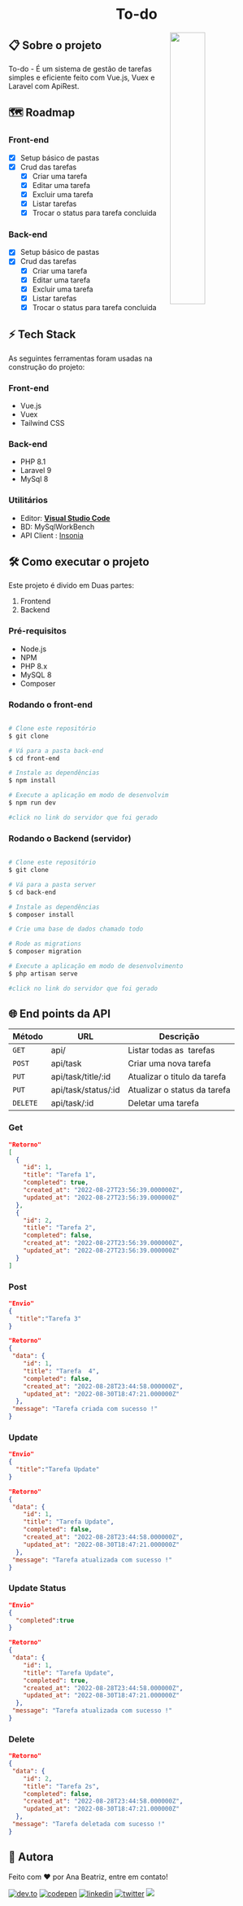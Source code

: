 <h1 align="center">
  <span>To-do</span>
</h1>

<img align="right" src="https://raw.githubusercontent.com/BiahDev/todo-laravue/main/demo.gif" width="37%"/>

## 📋 Sobre o projeto

To-do - É um sistema de gestão de tarefas simples e eficiente feito com Vue.js, Vuex e Laravel com ApiRest.

## 🗺 Roadmap

### Front-end

- [X] Setup básico de pastas
- [X] Crud das tarefas
  - [X] Criar uma tarefa
  - [X] Editar uma tarefa
  - [X] Excluir uma tarefa
  - [X] Listar tarefas
  - [X] Trocar o status para tarefa concluida

### Back-end

- [X] Setup básico de pastas
- [X] Crud das tarefas
  - [X] Criar uma tarefa
  - [X] Editar uma tarefa
  - [X] Excluir uma tarefa
  - [X] Listar tarefas
  - [X] Trocar o status para tarefa concluida

## ⚡ Tech Stack

As seguintes ferramentas foram usadas na construção do projeto:

### Front-end

- Vue.js
- Vuex
- Tailwind CSS

### Back-end

- PHP 8.1
- Laravel 9
- MySql 8

### Utilitários

- Editor:  **[Visual Studio Code](https://code.visualstudio.com/)**
- BD: MySqlWorkBench
- API Client : [Insonia](https://insomnia.rest/)

## 🛠 Como executar o projeto

Este projeto é divido em Duas partes:

1. Frontend
2. Backend

### Pré-requisitos

- Node.js
- NPM
- PHP 8.x
- MySQL 8
- Composer

### Rodando o front-end

```bash

# Clone este repositório
$ git clone 

# Vá para a pasta back-end
$ cd front-end

# Instale as dependências
$ npm install

# Execute a aplicação em modo de desenvolvimento
$ npm run dev

#click no link do servidor que foi gerado

```

### Rodando o Backend (servidor)

```bash

# Clone este repositório
$ git clone 

# Vá para a pasta server
$ cd back-end

# Instale as dependências
$ composer install

# Crie uma base de dados chamado todo

# Rode as migrations
$ composer migration

# Execute a aplicação em modo de desenvolvimento
$ php artisan serve

#click no link do servidor que foi gerado
```

## 🌐 End points da API

| Método    | URL                 | Descrição                  |
| ---------- | ------------------- | ---------------------------- |
| `GET`    | api/                | Listar todas as  tarefas   |
| `POST`   | api/task            | Criar uma nova tarefa        |
| `PUT`    | api/task/title/:id  | Atualizar o titulo da tarefa |
| `PUT`    | api/task/status/:id | Atualizar o status da tarefa |
| `DELETE` | api/task/:id        | Deletar uma tarefa           |

### Get

```json
"Retorno"
[
  {
    "id": 1,
    "title": "Tarefa 1",
    "completed": true,
    "created_at": "2022-08-27T23:56:39.000000Z",
    "updated_at": "2022-08-27T23:56:39.000000Z"
  },
  {
    "id": 2,
    "title": "Tarefa 2",
    "completed": false,
    "created_at": "2022-08-27T23:56:39.000000Z",
    "updated_at": "2022-08-27T23:56:39.000000Z"
  }
]
```

### Post

```json
"Envio" 
{
  "title":"Tarefa 3"
}

"Retorno"
{
 "data": {
    "id": 1,
    "title": "Tarefa  4",
    "completed": false,
    "created_at": "2022-08-28T23:44:58.000000Z",
    "updated_at": "2022-08-30T18:47:21.000000Z"
  },
 "message": "Tarefa criada com sucesso !"
}
```

### Update

```json
"Envio"
{
  "title":"Tarefa Update"
}

"Retorno"
{
 "data": {
    "id": 1,
    "title": "Tarefa Update",
    "completed": false,
    "created_at": "2022-08-28T23:44:58.000000Z",
    "updated_at": "2022-08-30T18:47:21.000000Z"
  },
 "message": "Tarefa atualizada com sucesso !"
}

```

### Update Status

```json
"Envio"
{
  "completed":true
}

"Retorno"
{
 "data": {
    "id": 1,
    "title": "Tarefa Update",
    "completed": true,
    "created_at": "2022-08-28T23:44:58.000000Z",
    "updated_at": "2022-08-30T18:47:21.000000Z"
  },
 "message": "Tarefa atualizada com sucesso !"
}
```

### Delete

```json
"Retorno"
{
 "data": {
    "id": 2,
    "title": "Tarefa 2s",
    "completed": false,
    "created_at": "2022-08-28T23:44:58.000000Z",
    "updated_at": "2022-08-30T18:47:21.000000Z"
  },
 "message": "Tarefa deletada com sucesso !"
}
```

## 🦸 Autora

<p>Feito com ❤️ por Ana Beatriz, entre em contato!  </p>

[![dev.to](https://img.shields.io/badge/dev.to-111?style=for-the-badge&logo=devdotto&logoColor=white)](https://dev.to/biahdev)
[![codepen](https://img.shields.io/badge/codepen-111?style=for-the-badge&logo=codepen&logoColor=white)](https://codepen.io/BiahDev)
[![linkedin](https://img.shields.io/badge/linkedin-111?style=for-the-badge&logo=linkedin&logoColor=white)](https://www.linkedin.com/in/biahdev)
[![twitter](https://img.shields.io/badge/twitter-111?style=for-the-badge&logo=twitter&logoColor=white)](https://twitter.com/BiahDev)
<a href="mailto:bia8717@hotmail.com">
  <img src="https://img.shields.io/badge/Email-111?style=for-the-badge&logo=gmail&logoColor=white" />
</a>
